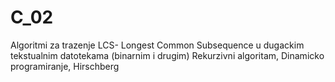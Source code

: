 # C_02
Algoritmi za trazenje LCS- Longest Common Subsequence
u dugackim tekstualnim datotekama (binarnim i drugim)
Rekurzivni algoritam,
Dinamicko programiranje,
Hirschberg
